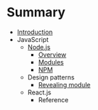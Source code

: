 # Summary

* [Introduction](README.md)
* JavaScript
   * [Node.js](nodejs.md)
       * [Overview](new.md)
       * [Modules](modules.md)
       * [NPM](npm.md)
   * Design patterns
       * [Revealing module](revealing_module.md)
   * React.js
       * Reference


